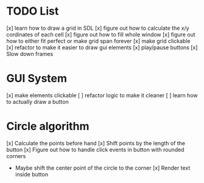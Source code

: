# TODO List
[x] learn how to draw a grid in SDL
    [x] figure out how to calculate the x/y cordinates 
        of each cell
    [x] figure out how to fill whole window
    [x] figure out how to either fit perfect or make 
        grid span forever
[x] make grid clickable
[x] refactor to make it easier to draw gui elements
[x] play/pause buttons
[x] Slow down frames

# GUI System
[x] make elements clickable
[ ] refactor logic to make it cleaner
[ ] learn how to actually draw a button

# Circle algorithm
[x] Calculate the points before hand
[x] Shift points by the length of the button
[x] Figure out how to handle click events in button with rounded corners
- Maybe shift the center point of the circle to the corner
[x] Render text inside button
